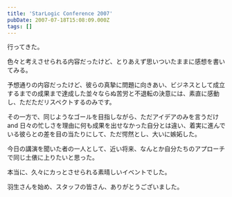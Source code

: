 ```yaml
---
title: 'StarLogic Conference 2007'
pubDate: 2007-07-18T15:08:09.000Z
tags: []
---
```


行ってきた。

色々と考えさせられる内容だったけど、とりあえず思いついたままに感想を書いてみる。

予想通りの内容だったけど、彼らの真摯に問題に向きあい、ビジネスとして成立するまでの成果まで達成した並々ならぬ苦労と不退転の決意には、素直に感動し、ただただリスペクトするのみです。

その一方で、同じようなゴールを目指しながら、ただアイデアのみを言うだけ and 日々の忙しさを理由に何も成果を出せなかった自分とは違い、着実に進んでいる彼らとの差を目の当たりにして、ただ愕然とし、大いに嫉妬した。

今日の講演を聞いた者の一人として、近い将来、なんとか自分たちのアプローチで同じ土俵に上りたいと思った。

本当に、久々にカっとさせられる素晴しいイベントでした。

羽生さんを始め、スタッフの皆さん、ありがとうございました。
